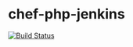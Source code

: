 chef-php-jenkins
================

[![Build Status](https://travis-ci.org/anusch-athari/chef-php-jenkins.png?branch=master)](https://travis-ci.org/anusch-athari/chef-php-jenkins)